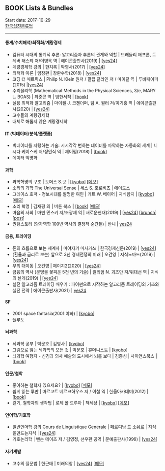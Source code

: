 ## BOOK Lists & Bundles 
Start date: 2017-10-29 <br>
[한국십진분류법](https://ko.wikipedia.org/wiki/%ED%95%9C%EA%B5%AD%EC%8B%AD%EC%A7%84%EB%B6%84%EB%A5%98%EB%B2%95)
<hr/>

#### 통계/수치해석/최적화/계량경제
* 컴퓨터 시대의 통계적 추론: 알고리즘과 추론의 관계와 역할 | 브래들리 애프론, 트레버 해스티 저/이병욱 역 | 에이콘출판사(2019) | [[yes24](http://www.yes24.com/Product/Goods/71829251)]
* 계량경제학 강의 | 한치록 | 박영사(2017) | [[yes24](http://www.yes24.com/Product/Goods/36418498)]
* 최적화 이론 | 임장환 | 장환수학(2018) | [[yes24](http://www.yes24.com/Product/Goods/64087284)]
* 코딩 더 매트릭스 | Philip N. Klein 원저 / 필립 클라인 저 / 마이클 역 | 루비페이퍼(2015) |[[yes24]( http://www.yes24.com/Product/Goods/17967245)]
* 수리물리학  (Mathematical Methods in the Physical Sciences, 3/e, MARY L. BOAS) | 최준곤 역 | 범한서적 | [[book](http://www.yes24.com/Product/Goods/70238375)]
* 실용 최적화 알고리즘 | 마이켈 J. 코첸더퍼, 팀 A. 윌러 저/이기홍 역 | 에이콘출판사(2020) | [[yes24](http://www.yes24.com/Product/Goods/92563359)]
* 고수들의 계량경제학
* 대체로 해롭지 않은 계량경제학 

#### IT (빅데이터/분석/플랫폼)
* 빅데이터를 지탱하는 기술: 시시각각 변하는 데이터를 파악하는 자동화의 세계 | 니시다 케이스케 저/정인식 역 | 제이펍(2018) | [[book](http://www.yes24.com/Product/Goods/66277191)]
* 데이터 익명화 

#### 과학
* 과학혁명의 구조 | 토머스 S.쿤 | [[kyobo](http://www.kyobobook.co.kr/product/detailViewKor.laf?barcode=9788972915546)] [[메모](./notes/9788972915546_171212.md)]
* 소리의 과학 The Universal Sense | 세스 S. 호로비츠 | 에이도스  
* 그레이스 호퍼 - 정보시대를 발명한 여인 | 커트 W. 베이어 | 지식함지 | [[kyobo](http://www.kyobobook.co.kr/product/detailViewKor.laf?barcode=9791195258499)] [[메모](./notes/9791195258499_180225.md)]
* 소리 혁명 | 김재평 외 | 버튼 북스 | [[book](http://www.kyobobook.co.kr/product/detailViewKor.laf?barcode=9791187320180)] [[메모](./notes/9791187320180_180418.md)]
* 마음의 사회 | 마빈 민스키 저/조광제 역 | 새로운현재(2019) | [[yes24](http://www.yes24.com/Product/Goods/69318285)] [[brunch](https://brunch.co.kr/@minnation/888)] [[post](https://m.post.naver.com/viewer/postView.nhn?volumeNo=17909791)]
* 퀀텀스토리 (양자역학 100년 역사의 결정적 순간들) | 반니 | [yes24](http://www.yes24.com/Product/Goods/11883720)

#### 금융, 트레이딩
* 돈의 흐름으로 보는 세계사 | 미야자키 마사카쓰 | 한국경제신문(2019) | [[yes24](http://www.yes24.com/Product/Goods/78494996)]
* (환율과 금리로 보는) 앞으로 3년 경제전쟁의 미래 | 오건영 | 지식노마드(2019) | [[yes24](http://www.yes24.com/Product/Goods/76903153)] 
* 부의 대이동 | 오건영 | 페이지2(2020) | [[yes24](http://www.yes24.com/Product/Goods/91165853)] 
* 금융의 역사 (문명을 꽃피운 5천 년의 기술) | 윌리엄 N. 괴츠만 저/위대선 역 | 지식의 날개(2019) | [[yes24](http://www.yes24.com/Product/Goods/76645225)] 
* 실전 알고리즘 트레이딩 배우기 : 파이썬으로 시작하는 알고리즘 트레이딩의 기초와 실전 전략 | 에이콘출판사(2021) | [yes24](http://www.yes24.com/Product/Goods/97583384)

#### SF
* 2001 space fantasia(2001 야화) | [[kyobo](http://www.kyobobook.co.kr/product/detailViewKor.laf?barcode=9788959192588)]
* 플루토

#### 뇌과학
* 뇌과학 공부 | 박문호 | 김영사 | [[kyobo](http://www.kyobobook.co.kr/product/detailViewKor.laf?ejkGb=KOR&mallGb=KOR&barcode=9788934979517)]
* 그림으로 읽는 뇌과학의 모든 것 | 박문호 | 휴머니스트 | [[kyobo](http://www.kyobobook.co.kr/product/detailViewKor.laf?ejkGb=KOR&mallGb=KOR&barcode=9788958625957)]
* 뇌과학 여행자 - 신경과 의사 예술의 도시에서 뇌를 보다 | 김종성 | 사이언스북스 | [[book](http://www.kyobobook.co.kr/product/detailViewKor.laf?barcode=9788983715593)]

#### 인문/철학
* 좋아하는 철학자 있으세요? | [[kyobo](http://www.kyobobook.co.kr/product/detailViewKor.laf?barcode=9791157524990)] [[메모](./notes/9791157524990_171029.md)]
* 쉽게 읽는 루만 | 마르고트 베르크하우스 저 / 이철 역 | 한울아카데미(2012) | [[book](http://www.yes24.com/Product/Goods/17242196)] 
* 걷기, 철학자의 생각법 | 로제 폴 드루아 | 책세상 | [[kyobo](http://www.kyobobook.co.kr/product/detailViewKor.laf?barcode=9791159311437)] [[메모](./notes/100_171222.md)]

#### 언어학/기호학
* 일반언어학 강의 Cours de Linguistique Generale | 페르디낭 드 소쉬르 | 지식을만드는지식 | [[yes24](http://www.yes24.com/Product/Goods/6281268)]
* 기호논리학 | 벤슨 메이츠 저 / 김영정, 선우환 공역 | 문예출판사(1999) | [[yes24](http://www.yes24.com/Product/Goods/1789750)]

#### 자기계발
* 고수의 질문법 | 한근태 | 미래의창 | [[yes24](http://www.yes24.com/Product/Goods/58954867)] [[메모](./notes/9788959894987_180516.md)]
